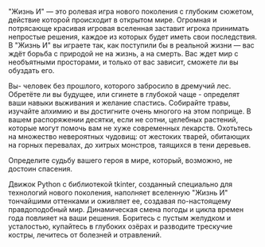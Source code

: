 "Жизнь И" — это ролевая игра нового поколения с глубоким сюжетом, действие которой происходит в открытом мире. Огромная и потрясающе красивая игровая вселенная заставит игрока принимать непростые решения, каждое из которых будет иметь свои последствия. В "Жизнь И" вы играете так, как поступили бы в реальной жизни — вас ждёт борьба с природой не на жизнь, а на смерть. Вас ждет мир с необъятными просторами, и только от вас зависит, сможете ли вы обуздать его.

Вы- человек без прошлого, которого забросило в дремучий лес. Обретёте ли вы будущее, или сгинете в глубокой чаще - определят ваши навыки выживания и желание спастись.
Собирайте травы, изучайте алхимию и вы достигните очень многого на этом поприще. В вашем распоряжении десятки, если не сотни, целебных растений, которые могут помочь вам не хуже современных лекарств.
Охотьтесь на множество невероятных чудовищ: от жестоких тварей, обитающих на горных перевалах, до хитрых монстров, таящихся в тени деревьев.

Определите судьбу вашего героя в мире, который, возможно, не достоин спасения.

Движок Python с библиотекой tkinter, созданный специально для технологий нового поколения, наполняет вселенную "Жизнь И" тончайшими оттенками и оживляет ее, создавая по-настоящему правдоподобный мир.
Динамическая смена погоды и цикла времен года повлияет на ваши решения.
Боритесь с пустым желудком и усталостью, купайтесь в глубоких озёрах и разводите трескучие костры, лечитесь от болезней и отравлений.
